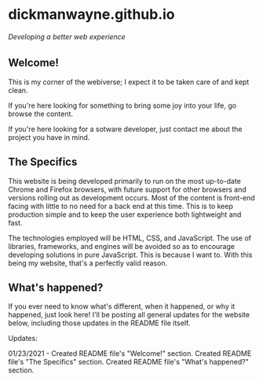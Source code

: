 # dickmanwayne.github.io
###### Developing a better web experience

## Welcome!

This is my corner of the webiverse; I expect it to be taken care of and kept clean.

If you're here looking for something to bring some joy into your life, go browse the content.

If you're here looking for a sotware developer, just contact me about the project you have in mind.

## The Specifics

This website is being developed primarily to run on the most up-to-date Chrome and Firefox browsers, with future support for other browsers and versions rolling out as development occurs. Most of the content is front-end facing with little to no need for a back end at this time. This is to keep production simple and to keep the user experience both lightweight and fast.

The technologies employed will be HTML, CSS, and JavaScript. The use of libraries, frameworks, and engines will be avoided so as to encourage developing solutions in pure JavaScript. This is because I want to. With this being my website, that's a perfectly valid reason.

## What's happened?

If you ever need to know what's different, when it happened, or why it happened, just look here!
I'll be posting all general updates for the website below, including those updates in the README file itself.

Updates:

01/23/2021 - Created README file's "Welcome!" section. Created README file's "The Specifics" section. Created README file's "What's happened?" section.
